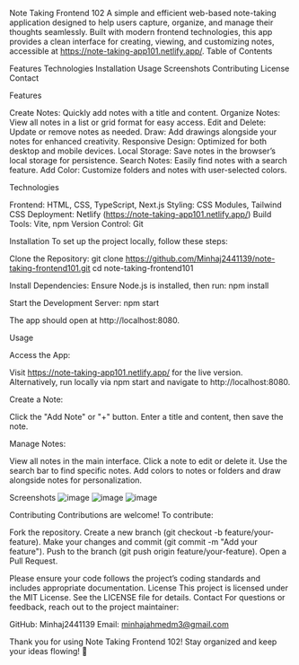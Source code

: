 Note Taking Frontend 102
A simple and efficient web-based note-taking application designed to help users capture, organize, and manage their thoughts seamlessly. Built with modern frontend technologies, this app provides a clean interface for creating, viewing, and customizing notes, accessible at https://note-taking-app101.netlify.app/.
Table of Contents

Features
Technologies
Installation
Usage
Screenshots
Contributing
License
Contact

Features

Create Notes: Quickly add notes with a title and content.
Organize Notes: View all notes in a list or grid format for easy access.
Edit and Delete: Update or remove notes as needed.
Draw: Add drawings alongside your notes for enhanced creativity.
Responsive Design: Optimized for both desktop and mobile devices.
Local Storage: Save notes in the browser’s local storage for persistence.
Search Notes: Easily find notes with a search feature.
Add Color: Customize folders and notes with user-selected colors.

Technologies

Frontend: HTML, CSS, TypeScript, Next.js
Styling: CSS Modules, Tailwind CSS
Deployment: Netlify (https://note-taking-app101.netlify.app/)
Build Tools: Vite, npm
Version Control: Git

Installation
To set up the project locally, follow these steps:

Clone the Repository:
git clone https://github.com/Minhaj2441139/note-taking-frontend101.git
cd note-taking-frontend101


Install Dependencies:
Ensure Node.js is installed, then run:
npm install


Start the Development Server:
npm start

The app should open at http://localhost:8080.


Usage

Access the App:

Visit https://note-taking-app101.netlify.app/ for the live version.
Alternatively, run locally via npm start and navigate to http://localhost:8080.


Create a Note:

Click the "Add Note" or "+" button.
Enter a title and content, then save the note.


Manage Notes:

View all notes in the main interface.
Click a note to edit or delete it.
Use the search bar to find specific notes.
Add colors to notes or folders and draw alongside notes for personalization.



Screenshots
![image](https://github.com/user-attachments/assets/62e343d9-8560-4ee8-aea5-1ce556eccbd5)
![image](https://github.com/user-attachments/assets/538aed50-09a0-44b4-8a3f-3290f24722b0)
![image](https://github.com/user-attachments/assets/f776b926-781a-4688-a6e3-d2b105b76e68)


Contributing
Contributions are welcome! To contribute:

Fork the repository.
Create a new branch (git checkout -b feature/your-feature).
Make your changes and commit (git commit -m "Add your feature").
Push to the branch (git push origin feature/your-feature).
Open a Pull Request.

Please ensure your code follows the project’s coding standards and includes appropriate documentation.
License
This project is licensed under the MIT License. See the LICENSE file for details.
Contact
For questions or feedback, reach out to the project maintainer:

GitHub: Minhaj2441139
Email: minhajahmedm3@gmail.com


Thank you for using Note Taking Frontend 102! Stay organized and keep your ideas flowing! 📝
